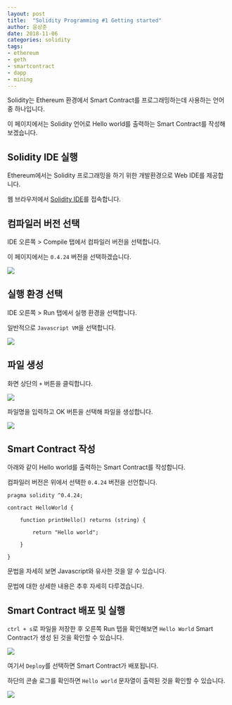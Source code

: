 ```yaml
---
layout: post
title:  "Solidity Programming #1 Getting started"
author: 윤상준
date: 2018-11-06
categories: solidity
tags:
- ethereum
- geth
- smartcontract
- dapp
- mining
---
```


Solidity는 Ethereum 환경에서 Smart Contract를 프로그래밍하는데 사용하는 언어 중 하나입니다.

이 페이지에서는 Solidity 언어로 Hello world를 출력하는 Smart Contract를 작성해보겠습니다.

## Solidity IDE 실행

Ethereum에서는 Solidity 프로그래밍을 하기 위한 개발환경으로 Web IDE를 제공합니다.

웹 브라우저에서 [Solidity IDE](http://remix.ethereum.org)를 접속합니다.

## 컴파일러 버전 선택

IDE 오른쪽 > Compile 탭에서 컴파일러 버전을 선택합니다.

이 페이지에서는 `0.4.24` 버전을 선택하겠습니다.

![](/blog/assets/images/solidity/select-compiler-version.png)

## 실행 환경 선택

IDE 오른쪽 > Run 탭에서 실행 환경을 선택합니다.

일반적으로 `Javascript VM`을 선택합니다.

![](/blog/assets/images/solidity/select-running-environment.png)

## 파일 생성

화면 상단의 `+` 버튼을 클릭합니다.

![](/blog/assets/images/solidity/create-file1.png)

파일명을 입력하고 OK 버튼을 선택해 파일을 생성합니다.

![](/blog/assets/images/solidity/create-file2.png)

## Smart Contract 작성

아래와 같이 Hello world를 출력하는 Smart Contract를 작성합니다.

컴파일러 버전은 위에서 선택한 `0.4.24` 버전을 선언합니다.

```
pragma solidity ^0.4.24;

contract HelloWorld {

    function printHello() returns (string) {

        return "Hello world";

    }

}
```

문법을 자세히 보면 Javascript와 유사한 것을 알 수 있습니다.

문법에 대한 상세한 내용은 추후 자세히 다루겠습니다.

## Smart Contract 배포 및 실행

`ctrl + s`로 파일을 저장한 후 오른쪽 Run 탭을 확인해보면 `Hello World` Smart Contract가 생성
된 것을 확인할 수 있습니다.

![](/blog/assets/images/solidity/deploy-smart-contract.png)

여기서 `Deploy`를 선택하면 Smart Contract가 배포됩니다.

하단의 콘솔 로그를 확인하면 `Hello world` 문자열이 출력된 것을 확인할 수 있습니다.

![](/blog/assets/images/solidity/console-log.png)
